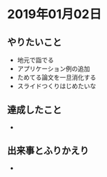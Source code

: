 # 2019年01月02日

## やりたいこと

- 地元で詣でる
- アプリケーション例の追加
- ためてる論文を一旦消化する
- スライドつくりはじめたいな

## 達成したこと

- 

## 出来事とふりかえり

-   
